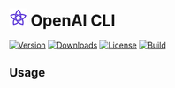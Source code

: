 ![Icon](assets/img/icon.png) OpenAI CLI
============

[![Version](https://img.shields.io/nuget/vpre/dotnet-openai.svg?color=royalblue)](https://www.nuget.org/packages/dotnet-openai)
[![Downloads](https://img.shields.io/nuget/dt/dotnet-openai.svg?color=green)](https://www.nuget.org/packages/dotnet-openai)
[![License](https://img.shields.io/github/license/devlooped/dotnet-openai.svg?color=blue)](https://github.com//devlooped/dotnet-openai/blob/main/license.txt)
[![Build](https://github.com/devlooped/dotnet-openai/workflows/build/badge.svg?branch=main)](https://github.com/devlooped/dotnet-openai/actions)

<!-- #content -->

## Usage

<!-- include src/dotnet-openai/help.md -->

<!-- include src/dotnet-openai/auth.md -->


<!-- #content -->
<!-- include https://github.com/devlooped/sponsors/raw/main/footer.md -->
